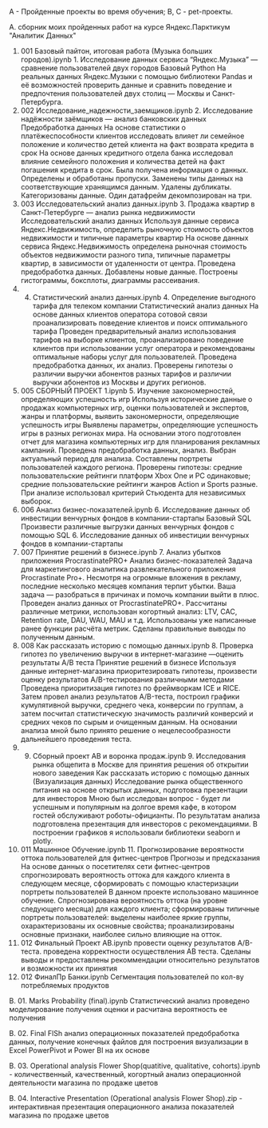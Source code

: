 А - Пройденные проекты во время обучения;
B, C - pet-проекты.

А. сборник моих пройденных работ на курсе Яндекс.Парктикум "Аналитик Данных"

1. 001 Базовый пайтон, итоговая работа (Музыка больших городов).ipynb	1. Исследование данных сервиса “Яндекс.Музыка” — сравнение пользователей двух городов	Базовый Python	На реальных данных Яндекс.Музыки c помощью библиотеки Pandas и её возможностей проверить данные и сравнить поведение и предпочтения пользователей двух столиц — Москвы и Санкт-Петербурга.	
2. 002 Исследование_надежности_заемщиков.ipynb	2. Исследование надёжности заёмщиков — анализ банковских данных	Предобработка данных	На основе статистики о платёжеспособности клиентов исследовать влияет ли семейное положение и количество детей клиента на факт возврата кредита в срок	На основе данных кредитного отдела банка исследовал влияние семейного положения и количества детей на факт погашения кредита в срок. Была получена информация о данных. Определены и обработаны пропуски. Заменены типы данных на соответствующие хранящимся данным. Удалены дубликаты. Категоризованы данные. Один датафрейм декомпозирован на три.
3. 003 Исследовательский анализ данных.ipynb	3. Продажа квартир в Санкт-Петербурге — анализ рынка недвижимости	Исследовательский анализ данных	Используя данные сервиса Яндекс.Недвижимость, определить рыночную стоимость объектов недвижимости и типичные параметры квартир	На основе данных сервиса Яндекс.Недвижимость определена рыночная стоимость объектов недвижимости разного типа, типичные параметры квартир, в зависимости от удаленности от центра. Проведена предобработка данных. Добавлены новые данные. Построены гистограммы, боксплоты, диаграммы рассеивания.
4. 004. Статистический анализ данных.ipynb	4. Определение выгодного тарифа для телеком компании	Статистический анализ данных	На основе данных клиентов оператора сотовой связи проанализировать поведение клиентов и поиск оптимального тарифа	Проведен предварительный анализ использования тарифов на выборке клиентов, проанализировано поведение клиентов при использовании услуг оператора и рекомендованы оптимальные наборы услуг для пользователей. Проведена предобработка данных, их анализ. Проверены гипотезы о различии выручки абонентов разных тарифов и различии выручки абонентов из Москвы и других регионов.
5. 005 СБОРНЫЙ ПРОЕКТ 1.ipynb	5. Изучение закономерностей, определяющих успешность игр		Используя исторические данные о продажах компьютерных игр, оценки пользователей и экспертов, жанры и платформы, выявить закономерности, определяющие успешность игры	Выявлены параметры, определяющие успешность игры в разных регионах мира. На основании этого подготовлен отчет для магазина компьютерных игр для планирования рекламных кампаний. Проведена предобработка данных, анализ. Выбран актуальный период для анализа. Составлены портреты пользователей каждого региона. Проверены гипотезы: средние пользовательские рейтинги платформ Xbox One и PC одинаковые; средние пользовательские рейтинги жанров Action и Sports разные. При анализе использовал критерий Стьюдента для независимых выборок.
6. 006 Анализ бизнес-показателей.ipynb	6. Исследование данных об инвестиции венчурных фондов в компании-стартапы	Базовый SQL	Произвести различные выгрузки данных венчурных фондов с помощью SQL	6. Исследование данных об инвестиции венчурных фондов в компании-стартапы
7. 007 Принятие решений в бизнесе.ipynb	7. Анализ убытков приложения ProcrastinatePRO+	Анализ бизнес-показателей	Задача для маркетингового аналитика развлекательного приложения Procrastinate Pro+. Несмотря на огромные вложения в рекламу, последние несколько месяцев компания терпит убытки. Ваша задача — разобраться в причинах и помочь компании выйти в плюс.	Проведен анализ данных от ProcrastinatePRO+. Рассчитаны различные метрики, использован когортный анализ: LTV, CAC, Retention rate, DAU, WAU, MAU и т.д. Использованы уже написанные ранее функции расчёта метрик. Сделаны правильные выводы по полученным данным.
8. 008 Как рассказать историю с помощью данных.ipynb	8. Проверка гипотез по увеличению выручки в интернет-магазине —оценить результаты A/B теста	Принятие решений в бизнесе	Используя данные интернет-магазина приоритезировать гипотезы, произвести оценку результатов A/B-тестирования различными методами	Проведена приоритизация гипотез по фреймворкам ICE и RICE. Затем провел анализ результатов A/B-теста, построил графики кумулятивной выручки, среднего чека, конверсии по группам, а затем посчитал статистическую значимость различий конверсий и средних чеков по сырым и очищенным данным. На основании анализа мной было принято решение о нецелесообразности дальнейшего проведения теста.
9. 009. Сборный проект АВ и воронка продаж.ipynb	9. Исследования рынка общепита в Москве для принятия решения об открытии нового заведения	Как рассказать историю с помощью данных (Визуализация данных)	Исследование рынка общественного питания на основе открытых данных, подготовка презентации для инвесторов	Мною был исследован вопрос - будет ли успешным и популярным на долгое время кафе, в котором гостей обслуживают роботы-официанты. По результатам анализа подготовлена презентация для инвесторов с рекомендациями. В построении графиков я использовали библиотеки seaborn и plotly. 
10. 011 Машинное Обучение.ipynb	11. Прогнозирование вероятности оттока пользователей для фитнес-центров	Прогнозы и предсказания	На основе данных о посетителях сети фитнес-центров спрогнозировать вероятность оттока для каждого клиента в следующем месяце, сформировать с помощью кластеризации портреты пользователей	В данном проекте использовано машинное обучение. Спрогнозирована вероятность оттока (на уровне следующего месяца) для каждого клиента; сформированы типичные портреты пользователей: выделены наиболее яркие группы, охарактеризованы их основные свойства; проанализированы основные признаки, наиболее сильно влияющие на отток.
11. 012 Финальный Проект AB.ipynb		провести оценку результатов A/B-теста.		проведена корректности осуществления АВ теста. Сделаны выводы и предоставлены рекоммендации относительно результатов и возможности их принятия
12. 012 ФиналПр Банки.ipynb	Сегментация пользователей по кол-ву потребляемых продуктов		
	
B. 01. Marks Probability (final).ipynb	Статистический анализ			проведено моделирование получения оценки и расчитана вероятность ее получения

B. 02. Final FlSh	анализ операционных показателей		предобработка данных, получение конечных файлов для построения визуализации в Excel PowerPivot и Power BI на их основе	

B. 03. Operational analysis Flower Shop(quatitive, qualitative, cohorts).ipynb - количественный, качественный, когортный анализ операционной деятельности магазина по продаже цветов

B. 04. Interactive Presentation (Operational analysis Flower Shop).zip - интерактивная презентация операционного анализа показателей магазина по продаже цветов
